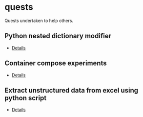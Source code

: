 # quests

Quests undertaken to help others.

## Python nested dictionary modifier
- [Details](./buddy/python-nested-dictionary-modifier/README.md)

## Container compose experiments
- [Details](./karin/nxcontainer/README.md)

## Extract unstructured data from excel using python script
- [Details](./pratzz/README.md)

